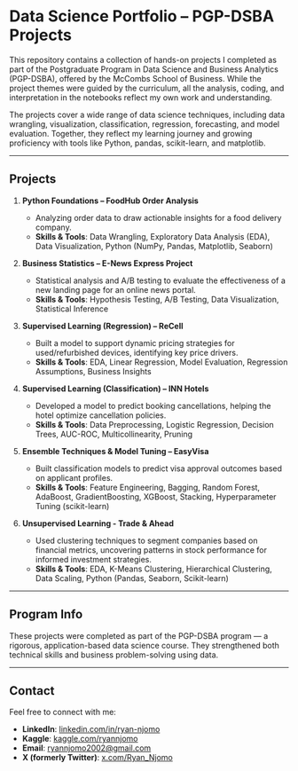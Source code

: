 # Data Science Portfolio – PGP-DSBA Projects

This repository contains a collection of hands-on projects I completed as part of the Postgraduate Program in Data Science and Business Analytics (PGP-DSBA), offered by the McCombs School of Business. While the project themes were guided by the curriculum, all the analysis, coding, and interpretation in the notebooks reflect my own work and understanding.

The projects cover a wide range of data science techniques, including data wrangling, visualization, classification, regression, forecasting, and model evaluation. Together, they reflect my learning journey and growing proficiency with tools like Python, pandas, scikit-learn, and matplotlib.

---

## Projects

1. **Python Foundations – FoodHub Order Analysis**
   - Analyzing order data to draw actionable insights for a food delivery company.  
   - **Skills & Tools**: Data Wrangling, Exploratory Data Analysis (EDA), Data Visualization, Python (NumPy, Pandas, Matplotlib, Seaborn)

2. **Business Statistics – E-News Express Project**
   - Statistical analysis and A/B testing to evaluate the effectiveness of a new landing page for an online news portal.  
   - **Skills & Tools**: Hypothesis Testing, A/B Testing, Data Visualization, Statistical Inference

3. **Supervised Learning (Regression) – ReCell**
   - Built a model to support dynamic pricing strategies for used/refurbished devices, identifying key price drivers.  
   - **Skills & Tools**: EDA, Linear Regression, Model Evaluation, Regression Assumptions, Business Insights

4. **Supervised Learning (Classification) – INN Hotels**
   - Developed a model to predict booking cancellations, helping the hotel optimize cancellation policies.  
   - **Skills & Tools**: Data Preprocessing, Logistic Regression, Decision Trees, AUC-ROC, Multicollinearity, Pruning

5. **Ensemble Techniques & Model Tuning – EasyVisa**
   - Built classification models to predict visa approval outcomes based on applicant profiles.  
   - **Skills & Tools**: Feature Engineering, Bagging, Random Forest, AdaBoost, GradientBoosting, XGBoost, Stacking, Hyperparameter Tuning (scikit-learn)

6. **Unsupervised Learning - Trade & Ahead**
   - Used clustering techniques to segment companies based on financial metrics, uncovering patterns in stock performance for informed investment strategies.
   - **Skills & Tools**: EDA, K-Means Clustering, Hierarchical Clustering, Data Scaling, Python (Pandas, Seaborn, Scikit-learn)

---

## Program Info

These projects were completed as part of the PGP-DSBA program — a rigorous, application-based data science course. They strengthened both technical skills and business problem-solving using data.

---

## Contact

Feel free to connect with me:

- **LinkedIn**: [linkedin.com/in/ryan-njomo](https://linkedin.com/in/ryan-njomo)
- **Kaggle**: [kaggle.com/ryannjomo](https://kaggle.com/ryannjomo)
- **Email**: ryannjomo2002@gmail.com
- **X (formerly Twitter)**: [x.com/Ryan_Njomo](https://x.com/Ryan_Njomo)


